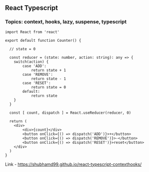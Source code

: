 ## React Typescript

### Topics: context, hooks, lazy, suspense, typescript

```
import React from 'react'

export default function Counter() {

  // state = 0

  const reducer = (state: number, action: string): any => {
    switch(action) {
        case 'ADD':
            return state + 1
        case 'REMOVE':
            return state - 1
        case 'RESET':
            return state = 0
        default:
            return state
    }  
  }

  const [ count, dispatch ] = React.useReducer(reducer, 0)

  return (
    <div>
        <div>{count}</div>
        <button onClick={() => dispatch('ADD')}>+</button>
        <button onClick={() => dispatch('REMOVE')}>-</button>
        <button onClick={() => dispatch('RESET')}>reset</button>
    </div>
  )
}
```

Link - https://shubhamd99.github.io/react-typescript-contexthooks/

